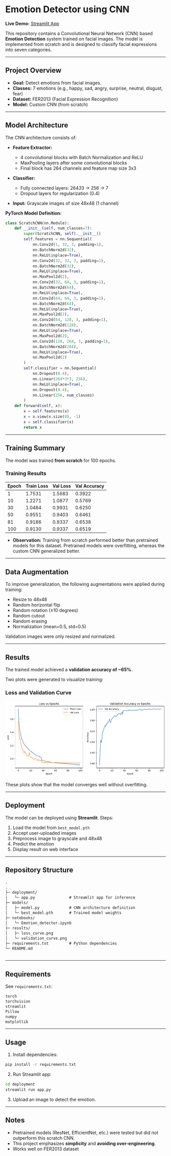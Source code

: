 # Emotion Detector using CNN

**Live Demo:** [Streamlit App](https://emotion-detector-cnn-jfcm6mhogchgmf8d83jpmo.streamlit.app/)

This repository contains a Convolutional Neural Network (CNN) based **Emotion Detection** system trained on facial images. The model is implemented from scratch and is designed to classify facial expressions into seven categories.

---

## Project Overview

* **Goal:** Detect emotions from facial images.
* **Classes:** 7 emotions (e.g., happy, sad, angry, surprise, neutral, disgust, fear)
* **Dataset:** FER2013 (Facial Expression Recognition)
* **Model:** Custom CNN (from scratch)

---

## Model Architecture

The CNN architecture consists of:

* **Feature Extractor:**

  * 4 convolutional blocks with Batch Normalization and ReLU
  * MaxPooling layers after some convolutional blocks
  * Final block has 264 channels and feature map size 3x3

* **Classifier:**

  * Fully connected layers: 264*3*3 → 256 → 7
  * Dropout layers for regularization (0.4)

* **Input:** Grayscale images of size 48x48 (1 channel)

**PyTorch Model Definition:**

```python
class ScratchCNN(nn.Module):
    def __init__(self, num_classes=7):
        super(ScratchCNN, self).__init__()
        self.features = nn.Sequential(
            nn.Conv2d(1, 32, 3, padding=1),
            nn.BatchNorm2d(32),
            nn.ReLU(inplace=True),
            nn.Conv2d(32, 32, 3, padding=1),
            nn.BatchNorm2d(32),
            nn.ReLU(inplace=True),
            nn.MaxPool2d(2),
            nn.Conv2d(32, 64, 3, padding=1),
            nn.BatchNorm2d(64),
            nn.ReLU(inplace=True),
            nn.Conv2d(64, 64, 3, padding=1),
            nn.BatchNorm2d(64),
            nn.ReLU(inplace=True),
            nn.MaxPool2d(2),
            nn.Conv2d(64, 128, 3, padding=1),
            nn.BatchNorm2d(128),
            nn.ReLU(inplace=True),
            nn.MaxPool2d(2),
            nn.Conv2d(128, 264, 3, padding=1),
            nn.BatchNorm2d(264),
            nn.ReLU(inplace=True),
            nn.MaxPool2d(2)
        )
        self.classifier = nn.Sequential(
            nn.Dropout(0.4),
            nn.Linear(264*3*3, 256),
            nn.ReLU(inplace=True),
            nn.Dropout(0.4),
            nn.Linear(256, num_classes)
        )
    def forward(self, x):
        x = self.features(x)
        x = x.view(x.size(0), -1)
        x = self.classifier(x)
        return x
```

---

## Training Summary

The model was trained **from scratch** for 100 epochs.

### Training Results

| Epoch | Train Loss | Val Loss | Val Accuracy |
| ----- | ---------- | -------- | ------------ |
| 1     | 1.7531     | 1.5683   | 0.3922       |
| 10    | 1.2271     | 1.0877   | 0.5769       |
| 30    | 1.0484     | 0.9931   | 0.6250       |
| 50    | 0.9551     | 0.9403   | 0.6461       |
| 81    | 0.9186     | 0.9337   | 0.6538       |
| 100   | 0.9130     | 0.9337   | 0.6519       |

* **Observation:** Training from scratch performed better than pretrained models for this dataset. Pretrained models were overfitting, whereas the custom CNN generalized better.

---

## Data Augmentation

To improve generalization, the following augmentations were applied during training:

* Resize to 48x48
* Random horizontal flip
* Random rotation (±10 degrees)
* Random cutout
* Random erasing
* Normalization (mean=0.5, std=0.5)

Validation images were only resized and normalized.

---

## Results

The trained model achieved a **validation accuracy of \~65%**.

Two plots were generated to visualize training:

### Loss and Validation Curve
![Loss Curve](results/loss_curve.png)


These plots show that the model converges well without overfitting.

---

## Deployment

The model can be deployed using **Streamlit**.
Steps:

1. Load the model from `best_model.pth`
2. Accept user-uploaded images
3. Preprocess image to grayscale and 48x48
4. Predict the emotion
5. Display result on web interface

---

## Repository Structure

```
.
.
├─ deployment/
│   └─ app.py               # Streamlit app for inference
├─ models/
│   ├─ model.py             # CNN architecture definition
│   └─ best_model.pth       # Trained model weights
├─ notebooks/
│   └─ Emotion_detector.ipynb
├─ results/
│   ├─ loss_curve.png
│   └─ validation_curve.png
├─ requirements.txt         # Python dependencies
└─ README.md


```

---

## Requirements

See `requirements.txt`:

```
torch
torchvision
streamlit
Pillow
numpy
matplotlib
```

---

## Usage

1. Install dependencies:

```bash
pip install -r requirements.txt
```

2. Run Streamlit app:

```bash
cd deployment
streamlit run app.py
```

3. Upload an image to detect the emotion.

---

## Notes

* Pretrained models (ResNet, EfficientNet, etc.) were tested but did not outperform this scratch CNN.
* This project emphasizes **simplicity** and **avoiding over-engineering**.
* Works well on FER2013 dataset 
